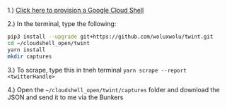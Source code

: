 1.) [Click here to provision a Google Cloud Shell](https://console.cloud.google.com/cloudshell/open?git_repo=https://github.com/HyperCrowd/twint&tutorial=README.md)

2.) In the terminal, type the following:

```bash
pip3 install --upgrade git+https://github.com/woluxwolu/twint.git
cd ~/cloudshell_open/twint
yarn install
mkdir captures
```

3.) To scrape, type this in tneh terminal `yarn scrape --report <twitterHandle>`

4.) Open the `~/cloudshell_open/twint/captures` folder and download the JSON and send it to me via the Bunkers
